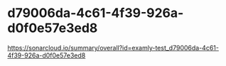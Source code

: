 # d79006da-4c61-4f39-926a-d0f0e57e3ed8
https://sonarcloud.io/summary/overall?id=examly-test_d79006da-4c61-4f39-926a-d0f0e57e3ed8

